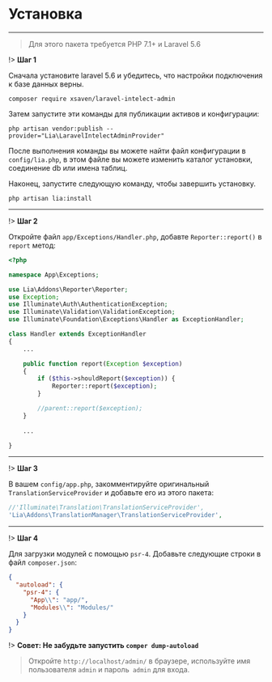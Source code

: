 # Установка #
------------
> Для этого пакета требуется PHP 7.1+ и Laravel 5.6

!> **Шаг 1**

Сначала установите laravel 5.6 и убедитесь, что настройки подключения к базе данных верны.

```
composer require xsaven/laravel-intelect-admin
```

Затем запустите эти команды для публикации активов и конфигурации:
```
php artisan vendor:publish --provider="Lia\LaravelIntelectAdminProvider"
```
После выполнения команды вы можете найти файл конфигурации в `config/lia.php`, в этом файле вы можете изменить каталог установки, соединение db или имена таблиц.

Наконец, запустите следующую команду, чтобы завершить установку. 
```
php artisan lia:install
```

------------

!> **Шаг 2**

Откройте файл `app/Exceptions/Handler.php`, добавте `Reporter::report()` в `report` метод:
```php
<?php

namespace App\Exceptions;

use Lia\Addons\Reporter\Reporter;
use Exception;
use Illuminate\Auth\AuthenticationException;
use Illuminate\Validation\ValidationException;
use Illuminate\Foundation\Exceptions\Handler as ExceptionHandler;

class Handler extends ExceptionHandler
{
    ...

    public function report(Exception $exception)
    {
        if ($this->shouldReport($exception)) {
            Reporter::report($exception);
        }

        //parent::report($exception);
    }
    
    ...

}
```

------------

!> **Шаг 3**

В вашем `config/app.php`, закомментируйте оригинальный` TranslationServiceProvider` и добавьте его из этого пакета:
```php
//'Illuminate\Translation\TranslationServiceProvider',
'Lia\Addons\TranslationManager\TranslationServiceProvider',
```

------------

!> **Шаг 4**

Для загрузки модулей с помощью `psr-4`. Добавьте следующие строки в файл `composer.json`:

``` json
{
  "autoload": {
    "psr-4": {
      "App\\": "app/",
      "Modules\\": "Modules/"
    }
  }
}
```

!> **Совет: Не забудьте запустить `comper dump-autoload`**

>Откройте `http://localhost/admin/` в браузере, используйте имя пользователя `admin` и пароль` admin` для входа.